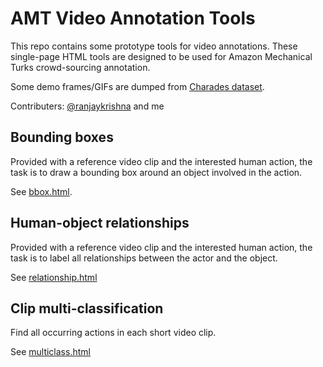 # AMT Video Annotation Tools

This repo contains some prototype tools for video annotations.
These single-page HTML tools are designed to be used for Amazon Mechanical Turks crowd-sourcing annotation.

Some demo frames/GIFs are dumped from [Charades dataset](https://prior.allenai.org/projects/charades).

Contributers: [@ranjaykrishna](https://github.com/ranjaykrishna) and me

## Bounding boxes
Provided with a reference video clip and the interested human action, the task is to draw a bounding box around an 
object involved in the action.

See [bbox.html](bbox.html).

## Human-object relationships
Provided with a reference video clip and the interested human action, the task is to label all relationships between the
actor and the object.

See [relationship.html](relationship.html)

## Clip multi-classification
Find all occurring actions in each short video clip.

See [multiclass.html](multiclass.html)



